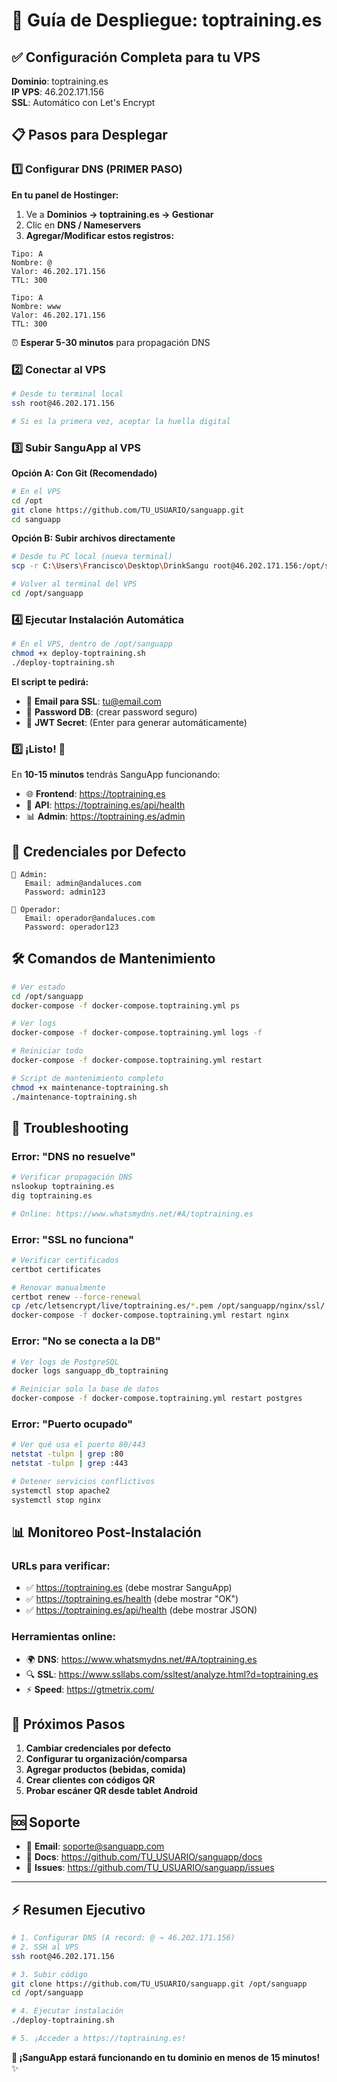 # 🚀 Guía de Despliegue: toptraining.es

## ✅ Configuración Completa para tu VPS

**Dominio**: toptraining.es  
**IP VPS**: 46.202.171.156  
**SSL**: Automático con Let's Encrypt  

## 📋 Pasos para Desplegar

### 1️⃣ Configurar DNS (PRIMER PASO)

**En tu panel de Hostinger:**
1. Ve a **Dominios → toptraining.es → Gestionar**
2. Clic en **DNS / Nameservers**
3. **Agregar/Modificar estos registros:**

```dns
Tipo: A
Nombre: @
Valor: 46.202.171.156
TTL: 300

Tipo: A
Nombre: www  
Valor: 46.202.171.156
TTL: 300
```

⏰ **Esperar 5-30 minutos** para propagación DNS

### 2️⃣ Conectar al VPS

```bash
# Desde tu terminal local
ssh root@46.202.171.156

# Si es la primera vez, aceptar la huella digital
```

### 3️⃣ Subir SanguApp al VPS

**Opción A: Con Git (Recomendado)**
```bash
# En el VPS
cd /opt
git clone https://github.com/TU_USUARIO/sanguapp.git
cd sanguapp
```

**Opción B: Subir archivos directamente**
```bash
# Desde tu PC local (nueva terminal)
scp -r C:\Users\Francisco\Desktop\DrinkSangu root@46.202.171.156:/opt/sanguapp

# Volver al terminal del VPS
cd /opt/sanguapp
```

### 4️⃣ Ejecutar Instalación Automática

```bash
# En el VPS, dentro de /opt/sanguapp
chmod +x deploy-toptraining.sh
./deploy-toptraining.sh
```

**El script te pedirá:**
- 📧 **Email para SSL**: tu@email.com
- 🔐 **Password DB**: (crear password seguro)
- 🔑 **JWT Secret**: (Enter para generar automáticamente)

### 5️⃣ ¡Listo! 🎉

En **10-15 minutos** tendrás SanguApp funcionando:

- 🌐 **Frontend**: https://toptraining.es
- 🔧 **API**: https://toptraining.es/api/health
- 📊 **Admin**: https://toptraining.es/admin

## 🔐 Credenciales por Defecto

```
👤 Admin:
   Email: admin@andaluces.com
   Password: admin123

👤 Operador:
   Email: operador@andaluces.com  
   Password: operador123
```

## 🛠️ Comandos de Mantenimiento

```bash
# Ver estado
cd /opt/sanguapp
docker-compose -f docker-compose.toptraining.yml ps

# Ver logs
docker-compose -f docker-compose.toptraining.yml logs -f

# Reiniciar todo
docker-compose -f docker-compose.toptraining.yml restart

# Script de mantenimiento completo
chmod +x maintenance-toptraining.sh
./maintenance-toptraining.sh
```

## 🔧 Troubleshooting

### Error: "DNS no resuelve"
```bash
# Verificar propagación DNS
nslookup toptraining.es
dig toptraining.es

# Online: https://www.whatsmydns.net/#A/toptraining.es
```

### Error: "SSL no funciona"
```bash
# Verificar certificados
certbot certificates

# Renovar manualmente
certbot renew --force-renewal
cp /etc/letsencrypt/live/toptraining.es/*.pem /opt/sanguapp/nginx/ssl/
docker-compose -f docker-compose.toptraining.yml restart nginx
```

### Error: "No se conecta a la DB"
```bash
# Ver logs de PostgreSQL
docker logs sanguapp_db_toptraining

# Reiniciar solo la base de datos
docker-compose -f docker-compose.toptraining.yml restart postgres
```

### Error: "Puerto ocupado"
```bash
# Ver qué usa el puerto 80/443
netstat -tulpn | grep :80
netstat -tulpn | grep :443

# Detener servicios conflictivos
systemctl stop apache2
systemctl stop nginx
```

## 📊 Monitoreo Post-Instalación

### URLs para verificar:
- ✅ https://toptraining.es (debe mostrar SanguApp)
- ✅ https://toptraining.es/health (debe mostrar "OK")
- ✅ https://toptraining.es/api/health (debe mostrar JSON)

### Herramientas online:
- 🌍 **DNS**: https://www.whatsmydns.net/#A/toptraining.es
- 🔍 **SSL**: https://www.ssllabs.com/ssltest/analyze.html?d=toptraining.es
- ⚡ **Speed**: https://gtmetrix.com/

## 🎯 Próximos Pasos

1. **Cambiar credenciales por defecto**
2. **Configurar tu organización/comparsa**
3. **Agregar productos (bebidas, comida)**
4. **Crear clientes con códigos QR**
5. **Probar escáner QR desde tablet Android**

## 🆘 Soporte

- 📧 **Email**: soporte@sanguapp.com
- 📖 **Docs**: https://github.com/TU_USUARIO/sanguapp/docs
- 🐛 **Issues**: https://github.com/TU_USUARIO/sanguapp/issues

---

## ⚡ Resumen Ejecutivo

```bash
# 1. Configurar DNS (A record: @ → 46.202.171.156)
# 2. SSH al VPS
ssh root@46.202.171.156

# 3. Subir código
git clone https://github.com/TU_USUARIO/sanguapp.git /opt/sanguapp
cd /opt/sanguapp

# 4. Ejecutar instalación
./deploy-toptraining.sh

# 5. ¡Acceder a https://toptraining.es!
```

**🍹 ¡SanguApp estará funcionando en tu dominio en menos de 15 minutos!** ✨
